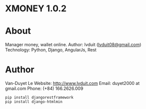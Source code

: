 XMONEY 1.0.2
=============================================


# About
Manager money, wallet online.
Author: lvduit (lvduit08@gmail.com)
Technology: Python, Django, AngularJs, Rest


# Author
Van-Duyet Le
Website: http://www.lvduit.com
Email: duyet2000 at gmail.com
Phone: (+84) 166.2626.009


    pip install djangorestframework
    pip install django-htmlmin



